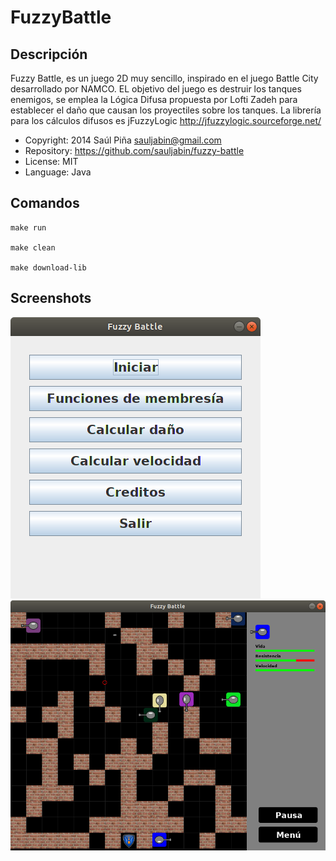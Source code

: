 FuzzyBattle
===========

Descripción
-----------
Fuzzy Battle, es un juego 2D muy sencillo, inspirado en el juego
Battle City desarrollado por NAMCO. EL objetivo del juego es destruir
los tanques enemigos, se emplea la Lógica Difusa propuesta por Lofti Zadeh
para establecer el daño que causan los proyectiles sobre los tanques.
La librería para los cálculos difusos es jFuzzyLogic
http://jfuzzylogic.sourceforge.net/

- Copyright: 2014 Saúl Piña <sauljabin@gmail.com>
- Repository: https://github.com/sauljabin/fuzzy-battle
- License: MIT
- Language: Java

Comandos
--------

```
make run

make clean

make download-lib
```


Screenshots
------------
![](documents/screenshot-1.png)
![](documents/screenshot-2.png)
